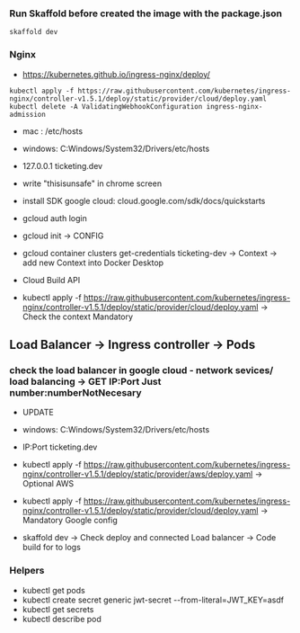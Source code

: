 ### Run Skaffold before created the image with the package.json
```
skaffold dev
```

### Nginx
- https://kubernetes.github.io/ingress-nginx/deploy/
```
kubectl apply -f https://raw.githubusercontent.com/kubernetes/ingress-nginx/controller-v1.5.1/deploy/static/provider/cloud/deploy.yaml
kubectl delete -A ValidatingWebhookConfiguration ingress-nginx-admission
```

- mac : /etc/hosts
- windows: C:Windows/System32/Drivers/etc/hosts
- 127.0.0.1 ticketing.dev
- write "thisisunsafe" in chrome screen

- install SDK google cloud: cloud.google.com/sdk/docs/quickstarts
- gcloud auth login
- gcloud init   -> CONFIG
- gcloud container clusters get-credentials ticketing-dev -> Context -> add new Context into Docker Desktop

- Cloud Build API 
- kubectl apply -f https://raw.githubusercontent.com/kubernetes/ingress-nginx/controller-v1.5.1/deploy/static/provider/cloud/deploy.yaml  -> Check the context Mandatory

## Load Balancer -> Ingress controller -> Pods
 ### check the load balancer in google cloud - network sevices/ load balancing  -> GET IP:Port  Just number:numberNotNecesary
 - UPDATE 
 - windows: C:Windows/System32/Drivers/etc/hosts
 - IP:Port  ticketing.dev

- kubectl apply -f https://raw.githubusercontent.com/kubernetes/ingress-nginx/controller-v1.5.1/deploy/static/provider/aws/deploy.yaml -> Optional AWS
- kubectl apply -f https://raw.githubusercontent.com/kubernetes/ingress-nginx/controller-v1.5.1/deploy/static/provider/cloud/deploy.yaml -> Mandatory Google config
- skaffold dev -> Check deploy and connected Load balancer -> Code build for to logs

### Helpers
- kubectl get pods
- kubectl create secret generic jwt-secret --from-literal=JWT_KEY=asdf
- kubectl get secrets
- kubectl describe pod <idPod>